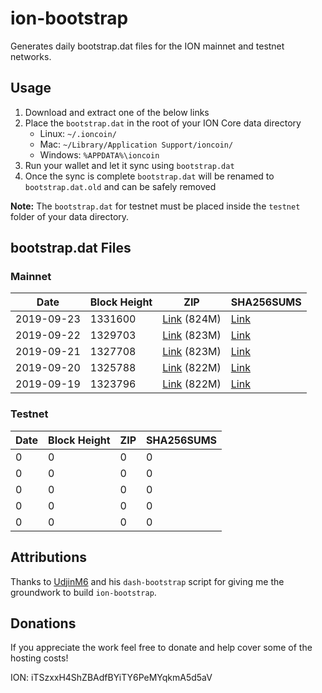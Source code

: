 # ion-bootstrap

Generates daily bootstrap.dat files for the ION mainnet and testnet networks.

## Usage

1. Download and extract one of the below links
2. Place the `bootstrap.dat` in the root of your ION Core data directory
    - Linux: `~/.ioncoin/`
    - Mac: `~/Library/Application Support/ioncoin/`
    - Windows: `%APPDATA%\ioncoin`
3. Run your wallet and let it sync using `bootstrap.dat`
4. Once the sync is complete `bootstrap.dat` will be renamed to `bootstrap.dat.old` and can be safely removed

**Note:** The `bootstrap.dat` for testnet must be placed inside the `testnet` folder of your data directory.

## bootstrap.dat Files

### Mainnet

|    Date    | Block Height | ZIP | SHA256SUMS |
| ---------- | ------------ | --- | ---------- |
| 2019-09-23 | 1331600 | [Link](https://s3-ap-southeast-2.amazonaws.com/ion-bootstrap/mainnet/2019-09-23/bootstrap.dat.zip) (824M) | [Link](https://s3-ap-southeast-2.amazonaws.com/ion-bootstrap/mainnet/2019-09-23/SHA256SUMS) |
| 2019-09-22 | 1329703 | [Link](https://s3-ap-southeast-2.amazonaws.com/ion-bootstrap/mainnet/2019-09-22/bootstrap.dat.zip) (823M) | [Link](https://s3-ap-southeast-2.amazonaws.com/ion-bootstrap/mainnet/2019-09-22/SHA256SUMS) |
| 2019-09-21 | 1327708 | [Link](https://s3-ap-southeast-2.amazonaws.com/ion-bootstrap/mainnet/2019-09-21/bootstrap.dat.zip) (823M) | [Link](https://s3-ap-southeast-2.amazonaws.com/ion-bootstrap/mainnet/2019-09-21/SHA256SUMS) |
| 2019-09-20 | 1325788 | [Link](https://s3-ap-southeast-2.amazonaws.com/ion-bootstrap/mainnet/2019-09-20/bootstrap.dat.zip) (822M) | [Link](https://s3-ap-southeast-2.amazonaws.com/ion-bootstrap/mainnet/2019-09-20/SHA256SUMS) |
| 2019-09-19 | 1323796 | [Link](https://s3-ap-southeast-2.amazonaws.com/ion-bootstrap/mainnet/2019-09-19/bootstrap.dat.zip) (822M) | [Link](https://s3-ap-southeast-2.amazonaws.com/ion-bootstrap/mainnet/2019-09-19/SHA256SUMS) |

### Testnet

|    Date    | Block Height | ZIP | SHA256SUMS |
| ---------- | ------------ | --- | ---------- |
| 0 | 0 | 0 | 0 |
| 0 | 0 | 0 | 0 |
| 0 | 0 | 0 | 0 |
| 0 | 0 | 0 | 0 |
| 0 | 0 | 0 | 0 |

## Attributions

Thanks to [UdjinM6](https://github.com/UdjinM6) and his `dash-bootstrap` script
for giving me the groundwork to build `ion-bootstrap`.

## Donations

If you appreciate the work feel free to donate and help cover some of the
hosting costs!

ION: iTSzxxH4ShZBAdfBYiTY6PeMYqkmA5d5aV
